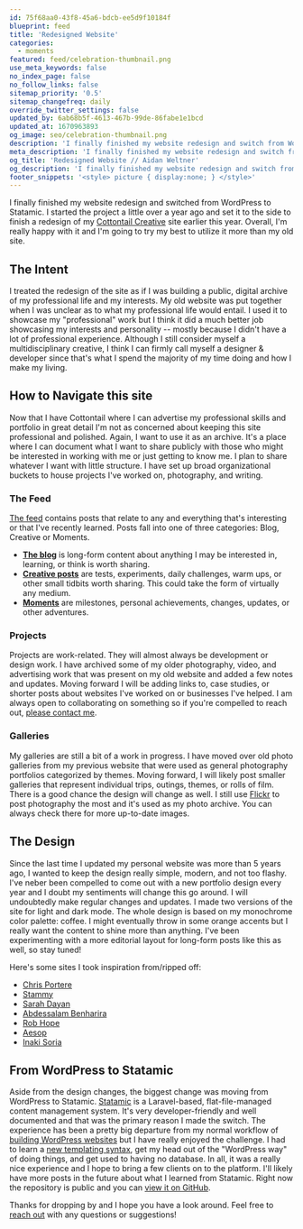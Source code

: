 ```yaml
---
id: 75f68aa0-43f8-45a6-bdcb-ee5d9f10184f
blueprint: feed
title: 'Redesigned Website'
categories:
  - moments
featured: feed/celebration-thumbnail.png
use_meta_keywords: false
no_index_page: false
no_follow_links: false
sitemap_priority: '0.5'
sitemap_changefreq: daily
override_twitter_settings: false
updated_by: 6ab68b5f-4613-467b-99de-86fabe1e1bcd
updated_at: 1670963893
og_image: seo/celebration-thumbnail.png
description: 'I finally finished my website redesign and switch from WordPress to Statamic. Come take a look and let me know your thoughts.'
meta_description: 'I finally finished my website redesign and switch from WordPress to Statamic. Come take a look and let me know your thoughts.'
og_title: 'Redesigned Website // Aidan Weltner'
og_description: 'I finally finished my website redesign and switch from WordPress to Statamic. Come take a look and let me know your thoughts.'
footer_snippets: '<style> picture { display:none; } </style>'
---
```

I finally finished my website redesign and switched from WordPress to Statamic. I started the project a little over a year ago and set it to the side to finish a redesign of my [Cottontail Creative](https://cottontailcreative.com) site earlier this year. Overall, I'm really happy with it and I'm going to try my best to utilize it more than my old site.

## The Intent
I treated the redesign of the site as if I was building a public, digital archive of my professional life and my interests. My old website was put together when I was unclear as to what my professional life would entail. I used it to showcase my "professional" work but I think it did a much better job showcasing my interests and personality -- mostly because I didn't have a lot of professional experience. Although I still consider myself a multidisciplinary creative, I think I can firmly call myself a designer & developer since that's what I spend the majority of my time doing and how I make my living.

## How to Navigate this site
Now that I have Cottontail where I can advertise my professional skills and portfolio in great detail I'm not as concerned about keeping this site professional and polished. Again, I want to use it as an archive. It's a place where I can document what I want to share publicly with those who might be interested in working with me or just getting to know me. I plan to share whatever I want with little structure. I have set up broad organizational buckets to house projects I've worked on, photography, and writing.

### The Feed
[The feed](/feed) contains posts that relate to any and everything that's interesting or that I've recently learned. Posts fall into one of three categories: Blog, Creative or Moments.
- **[The blog](/categories/blog)** is long-form content about anything I may be interested in, learning, or think is worth sharing.
- **[Creative posts](/categories/feed)** are tests, experiments, daily challenges, warm ups, or other small tidbits worth sharing. This could take the form of virtually any medium.
- **[Moments](/categories/moments)** are milestones, personal achievements, changes, updates, or other adventures.

### Projects
Projects are work-related. They will almost always be development or design work. I have archived some of my older photography, video, and advertising work that was present on my old website and added a few notes and updates. Moving forward I will be adding links to, case studies, or shorter posts about websites I've worked on or businesses I've helped. I am always open to collaborating on something so if you're compelled to reach out, [please contact me](/contact).

### Galleries
My galleries are still a bit of a work in progress. I have moved over old photo galleries from my previous website that were used as general photography portfolios categorized by themes. Moving forward, I will likely post smaller galleries that represent individual trips, outings, themes, or rolls of film. There is a good chance the design will change as well. I still use [Flickr](https://flickr.com/photos/aidanweltner) to post photography the most and it's used as my photo archive. You can always check there for more up-to-date images.

## The Design
Since the last time I updated my personal website was more than 5 years ago, I wanted to keep the design really simple, modern, and not too flashy. I've neber been compelled to come out with a new portfolio design every year and I doubt my sentiments will change this go around. I will undoubtedly make regular changes and updates. I made two versions of the site for light and dark mode. The whole design is based on my monochrome color palette: coffee. I might eventually throw in some orange accents but I really want the content to shine more than anything. I've been experimenting with a more editorial layout for long-form posts like this as well, so stay tuned!

Here's some sites I took inspiration from/ripped off:
- [Chris Portere](https://onepagelove.com/chris-porter)
- [Stammy](https://paulstamatiou.com/)
- [Sarah Dayan](https://www.sarahdayan.dev/)
- [Abdessalam Benharira](https://onepagelove.com/abdessalam-benharira)
- [Rob Hope](https://robhope.com/)
- [Aesop](https://www.aesop.com/us/r/meticulous-hand-care/)
- [Inaki Soria](https://inakisoria.com/)

## From WordPress to Statamic
Aside from the design changes, the biggest change was moving from WordPress to Statamic. [Statamic](https://statamic.com/features) is a Laravel-based, flat-file-managed content management system. It's very developer-friendly and well documented and that was the primary reason I made the switch. The experience has been a pretty big departure from my normal workflow of [building WordPress websites](https://cottontailcreative.com/service/wordpress/) but I have really enjoyed the challenge. I had to learn a [new templating syntax](https://statamic.dev/antlers), get my head out of the "WordPress way" of doing things, and get used to having no database. In all, it was a really nice experience and I hope to bring a few clients on to the platform. I'll likely have more posts in the future about what I learned from Statamic. Right now the repository is public and you can [view it on GitHub](https://github.com/aidanweltner/folio22).

Thanks for dropping by and I hope you have a look around. Feel free to [reach out](/contact) with any questions or suggestions!